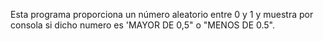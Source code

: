 Esta programa proporciona un número aleatorio entre 0 y 1 y muestra por consola si dicho numero es 'MAYOR DE 0,5" o "MENOS DE 0.5".
